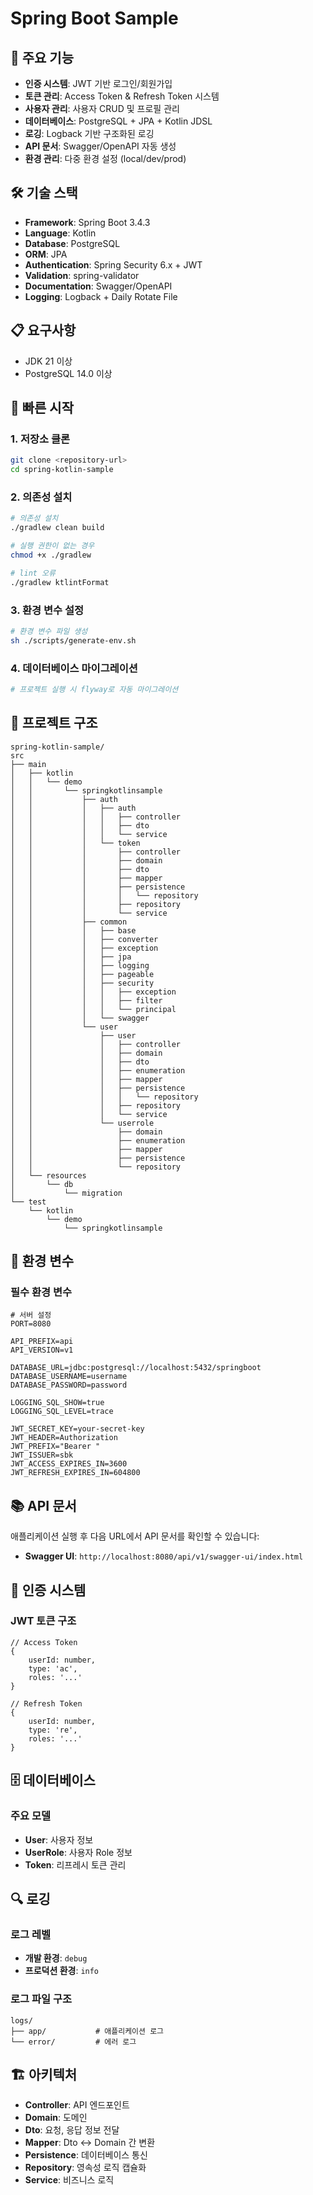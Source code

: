 # Spring Boot Sample

## 🚀 주요 기능

- **인증 시스템**: JWT 기반 로그인/회원가입
- **토큰 관리**: Access Token & Refresh Token 시스템
- **사용자 관리**: 사용자 CRUD 및 프로필 관리
- **데이터베이스**: PostgreSQL + JPA + Kotlin JDSL
- **로깅**: Logback 기반 구조화된 로깅
- **API 문서**: Swagger/OpenAPI 자동 생성
- **환경 관리**: 다중 환경 설정 (local/dev/prod)

## 🛠 기술 스택

- **Framework**: Spring Boot 3.4.3
- **Language**: Kotlin
- **Database**: PostgreSQL
- **ORM**: JPA
- **Authentication**: Spring Security 6.x + JWT
- **Validation**: spring-validator
- **Documentation**: Swagger/OpenAPI
- **Logging**: Logback + Daily Rotate File

## 📋 요구사항

- JDK 21 이상
- PostgreSQL 14.0 이상

## 🚀 빠른 시작

### 1. 저장소 클론

```bash
git clone <repository-url>
cd spring-kotlin-sample
```

### 2. 의존성 설치

```bash
# 의존성 설치
./gradlew clean build

# 실행 권한이 없는 경우
chmod +x ./gradlew

# lint 오류
./gradlew ktlintFormat
```

### 3. 환경 변수 설정

```bash
# 환경 변수 파일 생성
sh ./scripts/generate-env.sh
```

### 4. 데이터베이스 마이그레이션

```bash
# 프로젝트 실행 시 flyway로 자동 마이그레이션
```

## 📁 프로젝트 구조

```
spring-kotlin-sample/
src
├── main
│   ├── kotlin
│   │   └── demo
│   │       └── springkotlinsample
│   │           ├── auth
│   │           │   ├── auth
│   │           │   │   ├── controller
│   │           │   │   ├── dto
│   │           │   │   └── service
│   │           │   └── token
│   │           │       ├── controller
│   │           │       ├── domain
│   │           │       ├── dto
│   │           │       ├── mapper
│   │           │       ├── persistence
│   │           │       │   └── repository
│   │           │       ├── repository
│   │           │       └── service
│   │           ├── common
│   │           │   ├── base
│   │           │   ├── converter
│   │           │   ├── exception
│   │           │   ├── jpa
│   │           │   ├── logging
│   │           │   ├── pageable
│   │           │   ├── security
│   │           │   │   ├── exception
│   │           │   │   ├── filter
│   │           │   │   └── principal
│   │           │   └── swagger
│   │           └── user
│   │               ├── user
│   │               │   ├── controller
│   │               │   ├── domain
│   │               │   ├── dto
│   │               │   ├── enumeration
│   │               │   ├── mapper
│   │               │   ├── persistence
│   │               │   │   └── repository
│   │               │   ├── repository
│   │               │   └── service
│   │               └── userrole
│   │                   ├── domain
│   │                   ├── enumeration
│   │                   ├── mapper
│   │                   ├── persistence
│   │                   └── repository
│   └── resources
│       └── db
│           └── migration
└── test
    └── kotlin
        └── demo
            └── springkotlinsample
```

## 🔧 환경 변수

### 필수 환경 변수

```env
# 서버 설정
PORT=8080

API_PREFIX=api
API_VERSION=v1

DATABASE_URL=jdbc:postgresql://localhost:5432/springboot
DATABASE_USERNAME=username
DATABASE_PASSWORD=password

LOGGING_SQL_SHOW=true
LOGGING_SQL_LEVEL=trace

JWT_SECRET_KEY=your-secret-key
JWT_HEADER=Authorization
JWT_PREFIX="Bearer "
JWT_ISSUER=sbk
JWT_ACCESS_EXPIRES_IN=3600
JWT_REFRESH_EXPIRES_IN=604800

```

## 📚 API 문서

애플리케이션 실행 후 다음 URL에서 API 문서를 확인할 수 있습니다:

- **Swagger UI**: `http://localhost:8080/api/v1/swagger-ui/index.html`

## 🔐 인증 시스템

### JWT 토큰 구조

```text
// Access Token
{
    userId: number,
    type: 'ac',
    roles: '...'
}

// Refresh Token
{
    userId: number,
    type: 're',
    roles: '...'
}
```

## 🗄 데이터베이스

### 주요 모델

- **User**: 사용자 정보
- **UserRole**: 사용자 Role 정보
- **Token**: 리프레시 토큰 관리

## 🔍 로깅

### 로그 레벨

- **개발 환경**: `debug`
- **프로덕션 환경**: `info`

### 로그 파일 구조

```
logs/
├── app/           # 애플리케이션 로그
└── error/         # 에러 로그
```

## 🏗 아키텍처

- **Controller**: API 엔드포인트
- **Domain**: 도메인
- **Dto**: 요청, 응답 정보 전달
- **Mapper**: Dto <-> Domain 간 변환
- **Persistence**: 데이터베이스 통신
- **Repository**: 영속성 로직 캡슐화
- **Service**: 비즈니스 로직
